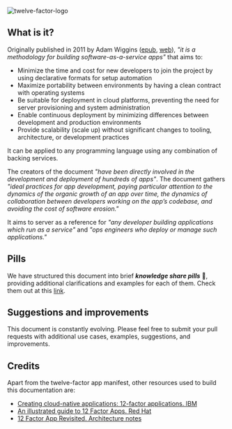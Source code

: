 ![twelve-factor-logo](https://res.cloudinary.com/codersociety/image/fetch/https://cdn.development.codersociety.com/uploads/the-twelve-factor-app-1.png)

## What is it?

Originally published in 2011 by Adam Wiggins ([epub](https://web.archive.org/web/20170613060854/https://12factor.net/12factor.epub), [web](https://12factor.net/)), *"it is a methodology for building software-as-a-service apps"* that aims to:

- Minimize the time and cost for new developers to join the project by using declarative formats for setup automation
- Maximize portability between environments by having a clean contract with operating systems
- Be suitable for deployment in cloud platforms, preventing the need for server provisioning and system administration
- Enable continuous deployment by minimizing differences between development and production environments
- Provide scalability (scale up) without significant changes to tooling, architecture, or development practices

It can be applied to any programming language using any combination of backing services.

The creators of the document *"have been directly involved in the development and deployment of hundreds of apps"*.
The document gathers *"ideal practices for app development, paying particular attention to the dynamics of the organic growth of an app over time, the dynamics of collaboration between developers working on the app’s codebase, and avoiding the cost of software erosion."*

It aims to server as a reference for *"any developer building applications which run as a service"* and *"ops engineers who deploy or manage such applications."*

## Pills

We have structured this document into brief ***knowledge share pills*** 💊, providing additional clarifications and examples for each of them. Check them out at this [link](pills/index.md).

## Suggestions and improvements

This document is constantly evolving. Please feel free to submit your pull requests with additional use cases, examples, suggestions, and improvements.

## Credits

Apart from the twelve-factor app manifest, other resources used to build this documentation are:

- [Creating cloud-native applications: 12-factor applications. IBM](https://developer.ibm.com/articles/creating-a-12-factor-application-with-open-liberty/)
- [An illustrated guide to 12 Factor Apps. Red Hat](https://www.redhat.com/architect/12-factor-app)
- [12 Factor App Revisited. Architecture notes](https://architecturenotes.co/12-factor-app-revisited/)
